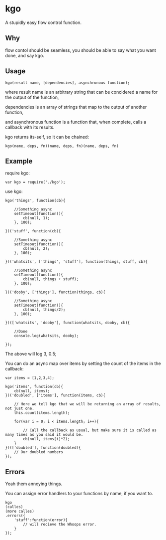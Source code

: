 kgo
===

A stupidly easy flow control function.

## Why

flow contol should be seamless, you should be able to say what you want done, and say kgo.

## Usage

    kgo(result name, [dependencies], asynchronous function);

where result name is an arbitrary string that can be concidered a name for the output of the function,

dependencies is an array of strings that map to the output of another function,

and asynchronous function is a function that, when complete, calls a callback with its results.

kgo returns its-self, so it can be chained:

    kgo(name, deps, fn)(name, deps, fn)(name, deps, fn)

## Example

require kgo:

    var kgo = require('./kgo');

use kgo:

    kgo('things', function(cb){

        //Something async
        setTimeout(function(){
            cb(null, 1);
        }, 100);

    })('stuff', function(cb){

        //Something async
        setTimeout(function(){
            cb(null, 2);
        }, 100);

    })('whatsits', ['things', 'stuff'], function(things, stuff, cb){

        //Something async
        setTimeout(function(){
            cb(null, things + stuff);
        }, 100);

    })('dooby', ['things'], function(things, cb){

        //Something async
        setTimeout(function(){
            cb(null, things/2);
        }, 100);

    })(['whatsits', 'dooby'], function(whatsits, dooby, cb){

        //Done
        console.log(whatsits, dooby);

    });

The above will log 3, 0.5;

You can do an async map over items by setting the count of the items in the callback:

    var items = [1,2,3,4];

    kgo('items', function(cb){
        cb(null, items);
    })('doubled', ['items'], function(items, cb){

        // Here we tell kgo that we will be returning an array of results, not just one.
        this.count(items.length);

        for(var i = 0; i < items.length; i++){

            // Call the callback as usual, but make sure it is called as many times as you said it would be.
            cb(null, items[i]*2);
        }
    })(['doubled'], function(doubled){
        // Our doubled numbers
    });

## Errors

Yeah them annoying things.

You can assign error handlers to your functions by name, if you want to.

    kgo
    (calles)
    (more calles)
    .errors({
        'stuff':function(error){
            // will recieve the Whoops error.
        }
    });